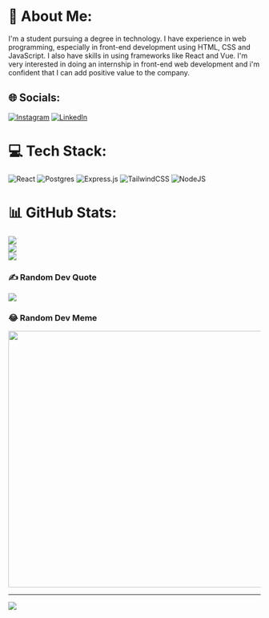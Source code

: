 # 💫 About Me:
I'm a student pursuing a degree in technology. I have experience in web programming, especially in front-end development using HTML, CSS and JavaScript. I also have skills in using frameworks like React and Vue. I'm very interested in doing an internship in front-end web development and i'm confident that I can add positive value to the company.


## 🌐 Socials:
[![Instagram](https://img.shields.io/badge/Instagram-%23E4405F.svg?logo=Instagram&logoColor=white)](https://instagram.com/mnfs.dev) [![LinkedIn](https://img.shields.io/badge/LinkedIn-%230077B5.svg?logo=linkedin&logoColor=white)](https://linkedin.com/in/mohammad-nurfahmi-sugiarto) 

# 💻 Tech Stack:
![React](https://img.shields.io/badge/react-%2320232a.svg?style=for-the-badge&logo=react&logoColor=%2361DAFB) ![Postgres](https://img.shields.io/badge/postgres-%23316192.svg?style=for-the-badge&logo=postgresql&logoColor=white)  ![Express.js](https://img.shields.io/badge/express.js-%23404d59.svg?style=for-the-badge&logo=express&logoColor=%2361DAFB) ![TailwindCSS](https://img.shields.io/badge/tailwindcss-%2338B2AC.svg?style=for-the-badge&logo=tailwind-css&logoColor=white)  ![NodeJS](https://img.shields.io/badge/node.js-6DA55F?style=for-the-badge&logo=node.js&logoColor=white) 
# 📊 GitHub Stats:
![](https://github-readme-stats.vercel.app/api?username=sugiartofahmi&theme=dark&hide_border=true&include_all_commits=true&count_private=false)<br/>
![](https://github-readme-streak-stats.herokuapp.com/?user=sugiartofahmi&theme=dark&hide_border=true)<br/>
![](https://github-readme-stats.vercel.app/api/top-langs/?username=sugiartofahmi&theme=dark&hide_border=true&include_all_commits=true&count_private=false&layout=compact)

### ✍️ Random Dev Quote
![](https://quotes-github-readme.vercel.app/api?type=horizontal&theme=radical)

### 😂 Random Dev Meme
<img src="https://rm.up.railway.app/" width="512px"/>

---
[![](https://visitcount.itsvg.in/api?id=sugiartofahmi&icon=0&color=0)](https://visitcount.itsvg.in)

<!-- Proudly created with GPRM ( https://gprm.itsvg.in ) -->
